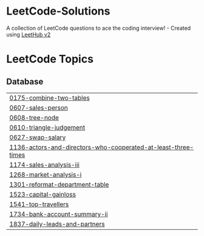 # LeetCode-Solutions
A collection of LeetCode questions to ace the coding interview! - Created using [LeetHub v2](https://github.com/arunbhardwaj/LeetHub-2.0)

<!---LeetCode Topics Start-->
# LeetCode Topics
## Database
|  |
| ------- |
| [0175-combine-two-tables](https://github.com/AnimeshGarg1503/LeetCode-Solutions/tree/master/0175-combine-two-tables) |
| [0607-sales-person](https://github.com/AnimeshGarg1503/LeetCode-Solutions/tree/master/0607-sales-person) |
| [0608-tree-node](https://github.com/AnimeshGarg1503/LeetCode-Solutions/tree/master/0608-tree-node) |
| [0610-triangle-judgement](https://github.com/AnimeshGarg1503/LeetCode-Solutions/tree/master/0610-triangle-judgement) |
| [0627-swap-salary](https://github.com/AnimeshGarg1503/LeetCode-Solutions/tree/master/0627-swap-salary) |
| [1136-actors-and-directors-who-cooperated-at-least-three-times](https://github.com/AnimeshGarg1503/LeetCode-Solutions/tree/master/1136-actors-and-directors-who-cooperated-at-least-three-times) |
| [1174-sales-analysis-iii](https://github.com/AnimeshGarg1503/LeetCode-Solutions/tree/master/1174-sales-analysis-iii) |
| [1268-market-analysis-i](https://github.com/AnimeshGarg1503/LeetCode-Solutions/tree/master/1268-market-analysis-i) |
| [1301-reformat-department-table](https://github.com/AnimeshGarg1503/LeetCode-Solutions/tree/master/1301-reformat-department-table) |
| [1523-capital-gainloss](https://github.com/AnimeshGarg1503/LeetCode-Solutions/tree/master/1523-capital-gainloss) |
| [1541-top-travellers](https://github.com/AnimeshGarg1503/LeetCode-Solutions/tree/master/1541-top-travellers) |
| [1734-bank-account-summary-ii](https://github.com/AnimeshGarg1503/LeetCode-Solutions/tree/master/1734-bank-account-summary-ii) |
| [1837-daily-leads-and-partners](https://github.com/AnimeshGarg1503/LeetCode-Solutions/tree/master/1837-daily-leads-and-partners) |
<!---LeetCode Topics End-->